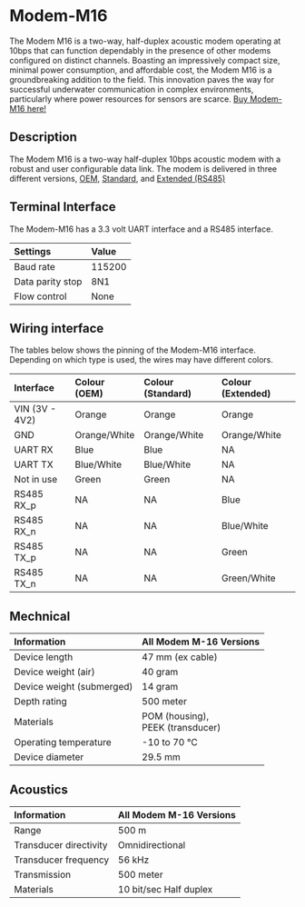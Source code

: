 # Modem-M16

The Modem M16 is a two-way, half-duplex acoustic modem operating at 10bps that can function dependably in the presence of other modems configured on distinct channels. Boasting an impressively compact size, minimal power consumption, and affordable cost, the Modem M16 is a groundbreaking addition to the field. This innovation paves the way for successful underwater communication in complex environments, particularly where power resources for sensors are scarce.
[Buy Modem-M16 here!](https://waterlinked.com/shop/modem-m16-186)

## Description

The Modem M16 is a two-way half-duplex 10bps acoustic modem with a robust and user configurable data link. The modem is delivered in three different versions, [OEM](https://waterlinked.com/shop/modem-m16-186#attr=111), [Standard](https://waterlinked.com/shop/modem-m16-186#attr=110), and [Extended (RS485)](https://waterlinked.com/shop/modem-m16-186#attr=112)

## Terminal Interface

The Modem-M16 has a 3.3 volt UART interface and a RS485 interface.

| Settings         | Value  |
| :--------------- | :----- |
| Baud rate        | 115200 |
| Data parity stop | 8N1    |
| Flow control     | None   |

## Wiring interface

The tables below shows the pinning of the Modem-M16 interface. Depending on which type is used, the wires may have different colors.

| Interface      | Colour (OEM)  | Colour (Standard) | Colour (Extended) |
| :------------- | :----------- | :--------------- | :--------------- |
| VIN (3V - 4V2) | Orange       | Orange           | Orange           |
| GND            | Orange/White | Orange/White     | Orange/White     |
| UART RX        | Blue         | Blue             | NA               |
| UART TX        | Blue/White   | Blue/White       | NA               |
| Not in use     | Green        | Green            | NA               |
| RS485 RX_p     | NA           | NA               | Blue             |
| RS485 RX_n     | NA           | NA               | Blue/White       |
| RS485 TX_p     | NA           | NA               | Green            |
| RS485 TX_n     | NA           | NA               | Green/White      |

## Mechnical

| Information               | All Modem M-16 Versions                |
| :------------------------ | :------------------------------------- |
| Device length             | 47 mm (ex cable)                       |
| Device weight (air)       | 40 gram                                |
| Device weight (submerged) | 14 gram                                |
| Depth rating              | 500 meter                              |
| Materials                 | POM (housing),<br /> PEEK (transducer) |
| Operating temperature     | -10 to 70 °C                           |
| Device diameter           | 29.5 mm                                |

## Acoustics

| Information               | All Modem M-16 Versions                |
| :------------------------ | :------------------------------------- |
| Range                     | 500 m                                  |
| Transducer directivity    | Omnidirectional                        |
| Transducer frequency      | 56 kHz                                 |
| Transmission              | 500 meter                              |
| Materials                 | 10 bit/sec Half duplex                 |

